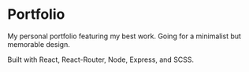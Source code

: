 # Portfolio
My personal portfolio featuring my best work. Going for a minimalist but memorable design.

Built with React, React-Router, Node, Express, and SCSS.